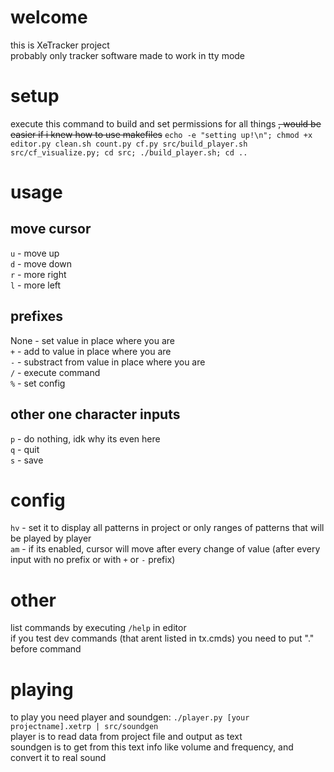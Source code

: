 # welcome
this is XeTracker project</br>
probably only tracker software made to work in tty mode</br>

# setup
execute this command to build and set permissions for all things ~~, would be easier if i knew how to use makefiles~~
`echo -e "setting up!\n"; chmod +x editor.py clean.sh count.py cf.py src/build_player.sh src/cf_visualize.py; cd src; ./build_player.sh; cd ..`

# usage
## move cursor
`u` - move up</br>
`d` - move down</br>
`r` - more right</br>
`l` - more left</br>

## prefixes
None - set value in place where you are</br>
`+` - add to value in place where you are</br>
`-` - substract from value in place where you are</br>
`/` - execute command</br>
`%` - set config</br>

## other one character inputs
`p` - do nothing, idk why its even here</br>
`q` - quit</br>
`s` - save</br>

# config
`hv` - set it to display all patterns in project or only ranges of patterns that will be played by player</br>
`am` - if its enabled, cursor will move after every change of value (after every input with no prefix or with `+` or `-` prefix)</br>

# other
list commands by executing `/help` in editor<br>
if you test dev commands (that arent listed in tx.cmds) you need to put "." before command<br>

<!--DO THAT BACK LATER, I MEAN COMMAND CHAINS IN EDITOR-->
<!--you can also use `;` between command and it will be like list of commands, for example `new test;set 1 1 1;hrf;save;exit`<br>-->
<!--# usage example-->
<!--1. with editor create example project: `echo -e "new test; tempo 113; set 0 1 12; set 0 3 24; set 0 4 12; set 0 6 7; mute 3; mute 2; mute 1; save; exit" | ./editor.py`-->

# playing
to play you need player and soundgen: `./player.py [your projectname].xetrp | src/soundgen`</br>
player is to read data from project file and output as text</br>
soundgen is to get from this text info like volume and frequency, and convert it to real sound</br>
